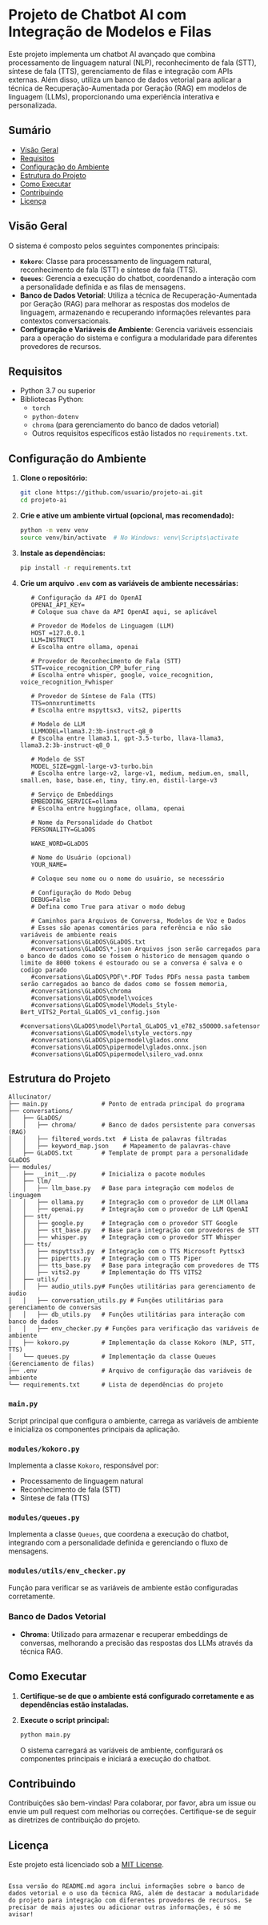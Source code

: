 # Projeto de Chatbot AI com Integração de Modelos e Filas

Este projeto implementa um chatbot AI avançado que combina processamento de linguagem natural (NLP), reconhecimento de fala (STT), síntese de fala (TTS), gerenciamento de filas e integração com APIs externas. Além disso, utiliza um banco de dados vetorial para aplicar a técnica de Recuperação-Aumentada por Geração (RAG) em modelos de linguagem (LLMs), proporcionando uma experiência interativa e personalizada.

## Sumário

- [Visão Geral](#visão-geral)
- [Requisitos](#requisitos)
- [Configuração do Ambiente](#configuração-do-ambiente)
- [Estrutura do Projeto](#estrutura-do-projeto)
- [Como Executar](#como-executar)
- [Contribuindo](#contribuindo)
- [Licença](#licença)

## Visão Geral

O sistema é composto pelos seguintes componentes principais:

- **`Kokoro`**: Classe para processamento de linguagem natural, reconhecimento de fala (STT) e síntese de fala (TTS).
- **`Queues`**: Gerencia a execução do chatbot, coordenando a interação com a personalidade definida e as filas de mensagens.
- **Banco de Dados Vetorial**: Utiliza a técnica de Recuperação-Aumentada por Geração (RAG) para melhorar as respostas dos modelos de linguagem, armazenando e recuperando informações relevantes para contextos conversacionais.
- **Configuração e Variáveis de Ambiente**: Gerencia variáveis essenciais para a operação do sistema e configura a modularidade para diferentes provedores de recursos.

## Requisitos

- Python 3.7 ou superior
- Bibliotecas Python:
  - `torch`
  - `python-dotenv`
  - `chroma` (para gerenciamento do banco de dados vetorial)
  - Outros requisitos específicos estão listados no `requirements.txt`.

## Configuração do Ambiente

1. **Clone o repositório:**

   ```bash
   git clone https://github.com/usuario/projeto-ai.git
   cd projeto-ai
   ```

2. **Crie e ative um ambiente virtual (opcional, mas recomendado):**

   ```bash
   python -m venv venv
   source venv/bin/activate  # No Windows: venv\Scripts\activate
   ```

3. **Instale as dependências:**

   ```bash
   pip install -r requirements.txt
   ```

4. **Crie um arquivo `.env` com as variáveis de ambiente necessárias:**

   ```env
      # Configuração da API do OpenAI
      OPENAI_API_KEY=  
      # Coloque sua chave da API OpenAI aqui, se aplicável

      # Provedor de Modelos de Linguagem (LLM)
      HOST =127.0.0.1
      LLM=INSTRUCT  
      # Escolha entre ollama, openai

      # Provedor de Reconhecimento de Fala (STT)
      STT=voice_recognition_CPP_bufer_ring
      # Escolha entre whisper, google, voice_recognition, voice_recognition_Fwhisper

      # Provedor de Síntese de Fala (TTS)
      TTS=onnxruntimetts  
      # Escolha entre mspyttsx3, vits2, pipertts

      # Modelo de LLM
      LLMMODEL=llama3.2:3b-instruct-q8_0  
      # Escolha entre llama3.1, gpt-3.5-turbo, llava-llama3, llama3.2:3b-instruct-q8_0

      # Modelo de SST 
      MODEL_SIZE=ggml-large-v3-turbo.bin
      # Escolha entre large-v2, large-v1, medium, medium.en, small, small.en, base, base.en, tiny, tiny.en, distil-large-v3

      # Serviço de Embeddings
      EMBEDDING_SERVICE=ollama 
      # Escolha entre huggingface, ollama, openai

      # Nome da Personalidade do Chatbot
      PERSONALITY=GLaDOS  

      WAKE_WORD=GLaDOS

      # Nome do Usuário (opcional)
      YOUR_NAME=  

      # Coloque seu nome ou o nome do usuário, se necessário

      # Configuração do Modo Debug
      DEBUG=False  
      # Defina como True para ativar o modo debug

      # Caminhos para Arquivos de Conversa, Modelos de Voz e Dados
      # Esses são apenas comentários para referência e não são variáveis de ambiente reais
      #conversations\GLaDOS\GLaDOS.txt
      #conversations\GLaDOS\*.json Arquivos json serão carregados para o banco de dados como se fossem o historico de mensagem quando o limite de 8000 tokens é estourado ou se a conversa é salva e o codigo parado
      #conversations\GLaDOS\PDF\*.PDF Todos PDFs nessa pasta tambem serão carregados ao banco de dados como se fossem memoria,
      #conversations\GLaDOS\chroma
      #conversations\GLaDOS\model\voices
      #conversations\GLaDOS\model\Models_Style-Bert_VITS2_Portal_GLaDOS_v1_config.json
      #conversations\GLaDOS\model\Portal_GLaDOS_v1_e782_s50000.safetensors
      #conversations\GLaDOS\model\style_vectors.npy
      #conversations\GLaDOS\pipermodel\glados.onnx
      #conversations\GLaDOS\pipermodel\glados.onnx.json
      #conversations\GLaDOS\pipermodel\silero_vad.onnx

   ```

## Estrutura do Projeto

```
Allucinator/
├── main.py               # Ponto de entrada principal do programa
├── conversations/
│   ├── GLaDOS/
│   │   ├── chroma/       # Banco de dados persistente para conversas (RAG)
│   │   ├── filtered_words.txt  # Lista de palavras filtradas
│   │   ├── keyword_map.json    # Mapeamento de palavras-chave
│   ├── GLaDOS.txt        # Template de prompt para a personalidade GLaDOS
├── modules/
│   ├── __init__.py       # Inicializa o pacote modules
│   ├── llm/
│   │   ├── llm_base.py   # Base para integração com modelos de linguagem
│   │   ├── ollama.py     # Integração com o provedor de LLM Ollama
│   │   ├── openai.py     # Integração com o provedor de LLM OpenAI
│   ├── stt/
│   │   ├── google.py     # Integração com o provedor STT Google
│   │   ├── stt_base.py   # Base para integração com provedores de STT
│   │   ├── whisper.py    # Integração com o provedor STT Whisper
│   ├── tts/
│   │   ├── mspyttsx3.py  # Integração com o TTS Microsoft Pyttsx3
│   │   ├── pipertts.py   # Integração com o TTS Piper
│   │   ├── tts_base.py   # Base para integração com provedores de TTS
│   │   ├── vits2.py      # Implementação do TTS VITS2
│   ├── utils/
│   │   ├── audio_utils.py# Funções utilitárias para gerenciamento de áudio
│   │   ├── conversation_utils.py # Funções utilitárias para gerenciamento de conversas
│   │   ├── db_utils.py   # Funções utilitárias para interação com banco de dados
│   │   ├── env_checker.py # Funções para verificação das variáveis de ambiente
│   ├── kokoro.py         # Implementação da classe Kokoro (NLP, STT, TTS)
│   └── queues.py         # Implementação da classe Queues (Gerenciamento de filas)
├── .env                  # Arquivo de configuração das variáveis de ambiente
└── requirements.txt      # Lista de dependências do projeto
```

### `main.py`

Script principal que configura o ambiente, carrega as variáveis de ambiente e inicializa os componentes principais da aplicação.

### `modules/kokoro.py`

Implementa a classe `Kokoro`, responsável por:

- Processamento de linguagem natural
- Reconhecimento de fala (STT)
- Síntese de fala (TTS)

### `modules/queues.py`

Implementa a classe `Queues`, que coordena a execução do chatbot, integrando com a personalidade definida e gerenciando o fluxo de mensagens.

### `modules/utils/env_checker.py`

Função para verificar se as variáveis de ambiente estão configuradas corretamente.

### Banco de Dados Vetorial

- **Chroma**: Utilizado para armazenar e recuperar embeddings de conversas, melhorando a precisão das respostas dos LLMs através da técnica RAG.

## Como Executar

1. **Certifique-se de que o ambiente está configurado corretamente e as dependências estão instaladas.**

2. **Execute o script principal:**

   ```bash
   python main.py
   ```

   O sistema carregará as variáveis de ambiente, configurará os componentes principais e iniciará a execução do chatbot.

## Contribuindo

Contribuições são bem-vindas! Para colaborar, por favor, abra um issue ou envie um pull request com melhorias ou correções. Certifique-se de seguir as diretrizes de contribuição do projeto.

## Licença

Este projeto está licenciado sob a [MIT License](LICENSE).
```

Essa versão do README.md agora inclui informações sobre o banco de dados vetorial e o uso da técnica RAG, além de destacar a modularidade do projeto para integração com diferentes provedores de recursos. Se precisar de mais ajustes ou adicionar outras informações, é só me avisar!